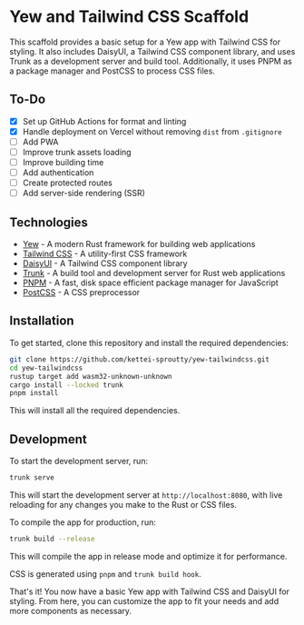 # Yew and Tailwind CSS Scaffold

This scaffold provides a basic setup for a Yew app with Tailwind CSS for styling. It also includes DaisyUI, a Tailwind CSS component library, and uses Trunk as a development server and build tool. Additionally, it uses PNPM as a package manager and PostCSS to process CSS files.

## To-Do

-   [x] Set up GitHub Actions for format and linting
-   [x] Handle deployment on Vercel without removing `dist` from `.gitignore`
-   [ ] Add PWA
-   [ ] Improve trunk assets loading
-   [ ] Improve building time
-   [ ] Add authentication
-   [ ] Create protected routes
-   [ ] Add server-side rendering (SSR)

## Technologies

-   [Yew](https://yew.rs/) - A modern Rust framework for building web applications
-   [Tailwind CSS](https://tailwindcss.com/) - A utility-first CSS framework
-   [DaisyUI](https://daisyui.com/) - A Tailwind CSS component library
-   [Trunk](https://trunkrs.dev/) - A build tool and development server for Rust web applications
-   [PNPM](https://pnpm.js.org/) - A fast, disk space efficient package manager for JavaScript
-   [PostCSS](https://postcss.org/) - A CSS preprocessor

## Installation

To get started, clone this repository and install the required dependencies:

```sh
git clone https://github.com/kettei-sproutty/yew-tailwindcss.git
cd yew-tailwindcss
rustup target add wasm32-unknown-unknown
cargo install --locked trunk
pnpm install
```

This will install all the required dependencies.

## Development

To start the development server, run:

```sh
trunk serve
```

This will start the development server at `http://localhost:8080`, with live reloading for any changes you make to the Rust or CSS files.

To compile the app for production, run:

```sh
trunk build --release
```

This will compile the app in release mode and optimize it for performance.

CSS is generated using `pnpm` and `trunk build hook`.

That's it! You now have a basic Yew app with Tailwind CSS and DaisyUI for styling. From here, you can customize the app to fit your needs and add more components as necessary.
